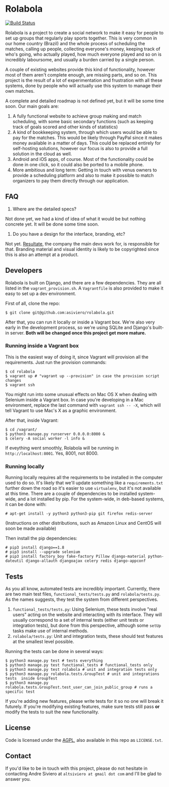 # Rolabola

[![Build Status](https://travis-ci.org/asiviero/rolabola.svg?branch=develop)](https://travis-ci.org/asiviero/rolabola)

Rolabola is a project to create a social network to make it easy for people to set up groups that regularly play sports together. This is very common in our home country (Brazil) and the whole process of scheduling the matches, calling up people, collecting everyone's money, keeping track of who's going, who actually played, how much everyone played and so on is incredibly laboursome, and usually a burden carried by a single person.

A couple of existing websites provide this kind of functionality, however most of them aren't complete enough, are missing parts, and so on. This project is the result of a lot of experimentation and frustration with all these systems, done by people who will actually use this system to manage their own matches.

A complete and detailed roadmap is not defined yet, but it will be some time soon. Our main goals are:

1. A fully functional website to achieve group making and match scheduling, with some basic secondary functions (such as keeping track of goals scored and other kinds of statistics)
1. A kind of bookkeeping system, through which users would be able to pay for the matches. This would be likely through PayPal since it makes money available in a matter of days. This could be replaced entirely for self-hosting solutions, however our focus is also to provide a full solution in the cloud as well.
1. Android and iOS apps, of course. Most of the functionality could be done in one click, so it could also be ported to a mobile phone.
1. More ambitious and long term: Getting in touch with venus owners to provide a scheduling platform and also to make it possible to match organizers to pay them directly through our application.

## FAQ

1. Where are the detailed specs?

  Not done yet, we had a kind of idea of what it would be but nothing concrete yet. It will be done some time soon.

1. Do you have a design for the interface, branding, etc?

  Not yet. [Resultate](http://www.resultate.com.br), the company the main devs work for, is responsible for that. Branding material and visual identity is likely to be copyrighted since this is also an attempt at a product.

## Developers

Rolabola is built on Django, and there are a few dependencies. They are all listed in the `vagrant_provision.sh`. A `Vagrantfile` is also provided to make it easy to set up a dev environment.

First of all, clone the repo:

    $ git clone git@github.com:asiviero/rolabola.git

After that, you can run it locally or inside a Vagrant box. We're also very early in the development process, so we're using SQLite and Django's built-in server. **Both will be changed once this project get more mature.**

### Running inside a Vagrant box

This is the easiest way of doing it, since Vagrant will provision all the requirements. Just run the provision commands:

    $ cd rolabola
    $ vagrant up # "vagrant up --provision" in case the provision script changes
    $ vagrant ssh

You might run into some unusual effects on Mac OS X when dealing with Selenium inside a Vagrant box. In case you're developing in a Mac environment, replace the last command with `vagrant ssh -- -X`, which will tell Vagrant to use Mac's X as a graphic environment.

After that, inside Vagrant:

    $ cd /vagrant/
    $ python3 manage.py runserver 0.0.0.0:8000 &
    $ celery -A social worker -l info &

If eveything went smoothly, Rolabola will be running in `http://localhost:8001`. Yes, 8001, not 8000.

### Running locally

Running locally requires all the requirements to be installed in the computer used to do so. It's likely that we'll update something like a `requirements.txt` further down the road so it's easier to use `virtualenv`, but it's not available at this time. There are a couple of dependencies to be installed system-wide, and a lot installed by pip. For the system-wide, in deb-based systems, it can be done with:

    # apt-get install -y python3 python3-pip git firefox redis-server

(Instructions on other distributions, such as Amazon Linux and CentOS will soon be made available)

Then install the pip dependencies:

    # pip3 install django==1.8
    # pip3 install --upgrade selenium
    # pip3 install factory_boy fake-factory Pillow django-material python-dateutil django-allauth djangoajax celery redis django-appconf

## Tests

As you all know, automated tests are incredibly important. Currently, there are two main test files, `functional_tests/tests.py` and `rolabola/tests.py`. As the names suggests, they test the system from different perspectives.

  1. `functional_tests/tests.py`: Using Selenium, these tests involve "real users" acting on the website and interacting with its interface. They will usually correspond to a set of internal tests (either unit tests or integration tests), but done from this perspective, although some `setUp` tasks make use of internal methods.
  1. `rolabola/tests.py`: Unit and integration tests, these should test features at the smallest level possible.

Running the tests can be done in several ways:

    $ python3 manage.py test # tests everything
    $ python3 manage.py test functional_tests # functional_tests only
    $ python3 manage.py test rolabola # unit and integration tests only
    $ python3 manage.py rolabola.tests.GroupTest # unit and integrations tests  inside GroupTest
    $ python3 manage.py rolabola.tests.GroupTest.test_user_can_join_public_group # runs a specific test

If you're adding new features, please write tests for it so no one will break it futurely. If you're modifying existing features, make sure tests still pass **or** modify the tests to suit the new functionality.

## License

Code is licensed under the [AGPL](http://www.gnu.org/licenses/agpl-3.0.en.html), also available in this repo as `LICENSE.txt`.

## Contact

If you'd like to be in touch with this project, please do not hesitate in contacting Andre Siviero at `altsiviero at gmail dot com` and I'll be glad to answer you.
